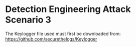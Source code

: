 # Detection Engineering Attack Scenario 3

The Keylogger file used must first be downloaded from: https://github.com/securethelogs/Keylogger
